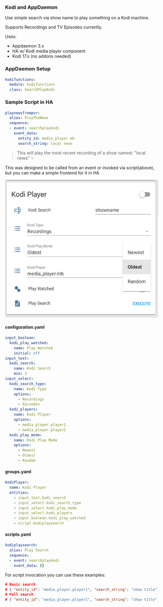 ### Kodi and AppDaemon
Use simple search via show name to play something on a Kodi machine.

Supports Recordings and TV Episodes currently. 

Uses:

* Appdaemon 3.x
* HA w/ Kodi media player component
* Kodi 17.x (no addons needed)

### AppDaemon Setup
```yaml
kodifunctions:
  module: kodifunctions
  class: SearchPlayKodi
```

### Sample Script in HA
```yaml
playnewsfrompvr:
  alias: PlayTheNews
  sequence:
  - event: searchplaykodi
    event_data:
      entity_id: media_player.mb
      search_string: local news
```
> This will play the most recent recording of a show named: "local news" :sparkles:

This was designed to be called from an event or invoked via script(above), but you can make a simple frontend for it in HA

![screen1](https://github.com/packetinspector/HASS/raw/master/KodiAppDaemon/frontend.png)

#### configuration.yaml
```yaml
input_boolean:
  kodi_play_watched:
    name: Play Watched
    initial: off
input_text:
  kodi_search:
    name: Kodi Search
    min: 3
input_select:
  kodi_search_type:
    name: Kodi Type
    options:
      - Recordings
      - Episodes
  kodi_players:
    name: Kodi Player
    options:
      - media_player.player1
      - media_player.player2
  kodi_play_mode:
    name: Kodi Play Mode
    options:
      - Newest
      - Oldest
      - Random
```

#### groups.yaml
```yaml
KodiPlayer:
  name: Kodi Player
  entities:
    - input_text.kodi_search
    - input_select.kodi_search_type
    - input_select.kodi_play_mode
    - input_select.kodi_players
    - input_boolean.kodi_play_watched
    - script.kodiplaysearch
```

#### scripts.yaml
```yaml
kodiplaysearch:
  alias: Play Search
  sequence:
  - event: searchplaykodi
    event_data: {}
```

For script invocation you can use these examples:

```json
# Basic search
# { "entity_id": "media_player.player1", "search_string": "show title"}
# Full search
# { "entity_id": "media_player.player1", "search_string": "show title", "play_watched": "False", "play_oldest": "True", "play_random": False}
```
